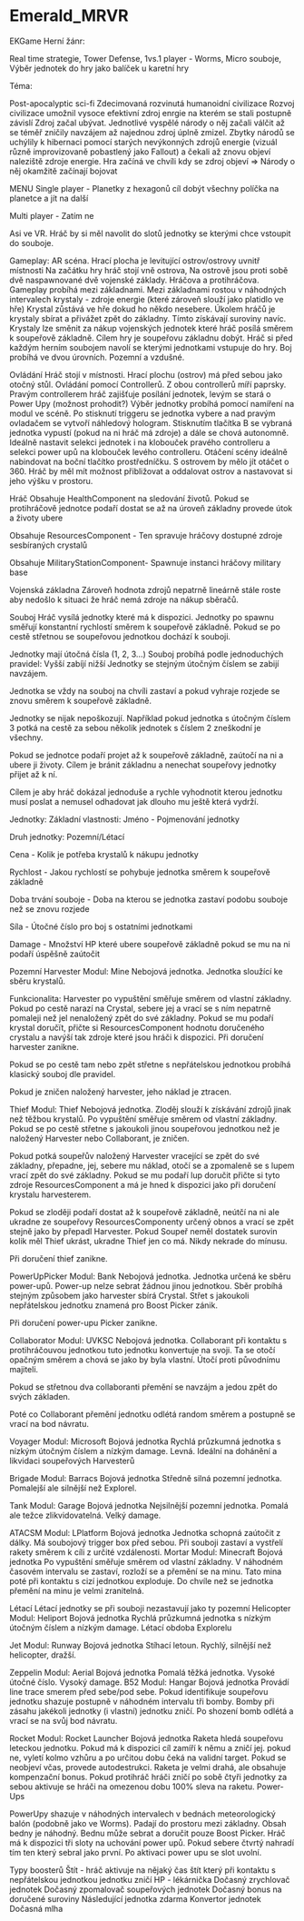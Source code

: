 # Emerald_MRVR

EKGame
Herní žánr:

Real time strategie, Tower Defense, 1vs.1 player - Worms, Micro souboje, Výběr jednotek do hry jako balíček u karetní hry

Téma:

Post-apocalyptic sci-fi
Zdecimovaná rozvinutá humanoidní civilizace
Rozvoj civilizace umožnil vysoce efektivní zdroj enrgie na kterém se stali postupně závislí
Zdroj začal ubývat. Jednotlivé vyspělé národy o něj začali válčit až se téměř zničily navzájem až najednou zdroj úplně zmizel. 
Zbytky národů se uchýlily k hibernaci pomocí starých nevýkonných zdrojů energie (vizuál různě improvizovaně pobastlený jako Fallout) a čekali až znovu objeví naleziště zdroje energie.
Hra začíná ve chvíli kdy se zdroj objeví => Národy o něj okamžitě začínají bojovat

MENU
Single player - Planetky z hexagonů
cíl dobýt všechny políčka na planetce a jít na další

Multi player - Zatím ne

Asi ve VR.
Hráč by si měl navolit do slotů jednotky se kterými chce vstoupit do souboje.

Gameplay:
AR scéna. 
Hrací plocha je levitující ostrov/ostrovy uvnitř místnosti
Na začátku hry hráč stojí vně ostrova, 
Na ostrově jsou proti sobě dvě naspawnované dvě vojenské základy. Hráčova a protihráčova.
Gameplay probíhá mezi základnami.
Mezi základnami rostou v náhodných intervalech krystaly - zdroje energie (které zároveň slouží jako platidlo ve hře)
Krystal zůstává ve hře dokud ho někdo nesebere.
Úkolem hráčů je krystaly sbírat a přivážet zpět do základny. Tímto získávají suroviny navíc.
Krystaly lze směnit za nákup vojenských jednotek které hráč posílá směrem k soupeřově základně. 
Cílem hry je soupeřovu základnu dobýt. 
Hráč si před každým herním soubojem navolí se kterými jednotkami vstupuje do hry.
Boj probíhá ve dvou úrovních. Pozemní a vzdušné.

Ovládání
Hráč stojí v místnosti. Hrací plochu (ostrov) má před sebou jako otočný stůl.
Ovládání pomocí Controllerů.
Z obou controllerů míří paprsky. 
Pravým controllerem hráč zajišťuje posílání jednotek, levým se stará o Power Upy (možnost prohodit?)
Výběr jednotky probíhá pomocí namíření na modul ve scéně. Po stisknutí triggeru se jednotka vybere a nad pravým ovladačem se vytvoří náhledový hologram.
Stisknutím tlačítka B se vybraná jednotka vypustí (pokud na ni hráč má zdroje) a dále se chová autonomně.
Ideálně nastavit selekci jednotek i na klobouček pravého controlleru a selekci power upů na klobouček levého controlleru. 
Otáčení scény ideálně nabindovat na boční tlačítko prostředníčku.
S ostrovem by mělo jít otáčet o 360. Hráč by měl mít možnost přibližovat a oddalovat ostrov a nastavovat si jeho výšku v prostoru.

Hráč
Obsahuje HealthComponent na sledování životů. Pokud se protihráčově jednotce podaří dostat se až na úroveň základny provede útok a životy ubere

Obsahuje ResourcesComponent - Ten spravuje hráčovy dostupné zdroje sesbíraných crystalů

Obsahuje MilitaryStationComponent- Spawnuje instanci hráčovy military base


Vojenská základna
Zároveň hodnota zdrojů nepatrně lineárně stále roste aby nedošlo k situaci že hráč nemá zdroje na nákup sběračů.

Souboj
Hráč vysílá jednotky které má k dispozici.
Jednotky po spawnu směřují konstantní rychlostí směrem k soupeřově základně.
Pokud se po cestě střetnou se soupeřovou jednotkou dochází k souboji. 

Jednotky mají útočná čísla (1, 2, 3…)
Souboj probíhá podle jednoduchých pravidel:
	Vyšší zabíjí nižší
	Jednotky se stejným útočným číslem se zabijí navzájem.

Jednotka se vždy na souboj na chvíli zastaví a pokud vyhraje rozjede se znovu směrem k soupeřově základně.

Jednotky se nijak nepoškozují. Například pokud jednotka s útočným číslem 3 potká na cestě za sebou několik jednotek s číslem 2 zneškodní je všechny.

Pokud se jednotce podaří projet až k soupeřově základně, zaútočí na ni a ubere ji životy.
Cílem je bránit základnu a nenechat soupeřovy jednotky přijet až k ní.

Cílem je aby hráč dokázal jednoduše a rychle vyhodnotit kterou jednotku musí poslat a nemusel odhadovat jak dlouho mu ještě která vydrží.

Jednotky:
Základní vlastnosti:
Jméno - Pojmenování jednotky

Druh jednotky: Pozemní/Létací

Cena - Kolik je potřeba krystalů k nákupu jednotky

Rychlost - Jakou rychlostí se pohybuje jednotka směrem k soupeřově základně

Doba trvání souboje - Doba na kterou se jednotka zastaví podobu souboje než se znovu 
rozjede

Síla - Útočné číslo pro boj s ostatními jednotkami

Damage - Množství HP které ubere soupeřově základně pokud se mu na ni podaří úspěšně zaútočit


Pozemní
Harvester
Modul: Mine
Nebojová jednotka.
Jednotka sloužící ke sběru krystalů.

Funkcionalita:
Harvester po vypuštění směřuje směrem od vlastní základny. Pokud po cestě narazí na Crystal, sebere jej a vrací se s ním nepatrně pomaleji než jel nenaložený zpět do své základny. Pokud se mu podaří krystal doručït, přičte si ResourcesComponent hodnotu doručeného crystalu a navýší tak zdroje které jsou hráči k dispozici.
Při doručení harvester zanikne.

Pokud se po cestě tam nebo zpět střetne s nepřátelskou jednotkou probíhá klasický souboj dle pravidel.

Pokud je zničen naložený harvester, jeho náklad je ztracen.


Thief
Modul: Thief
Nebojová jednotka.
Zloděj slouží k získávání zdrojů jinak než těžbou krystalů.
Po vypuštění směřuje směrem od vlastní základny. Pokud se po cestě střetne s jakoukoli jinou soupeřovou jednotkou než je naložený Harvester nebo Collaborant, je zničen.

Pokud potká soupeřův naložený Harvester vracející se zpět do své základny, přepadne, jej, sebere mu náklad, otočí se a zpomaleně se s lupem vrací zpět do své základny. Pokud se mu podaří lup doručit přičte si tyto zdroje ResourcesComponent a má je hned k dispozici jako při doručení krystalu harvesterem.

Pokud se zloději podaří dostat až k soupeřově základně, neútčí na ni ale ukradne ze soupeřovy ResourcesComponenty určený obnos a vrací se zpět stejně jako by přepadl Harvester. Pokud Soupeř neměl dostatek surovin kolik měl Thief ukrást, ukradne Thief jen co má. Nikdy nekrade do mínusu.

Při doručení thief zanikne.

PowerUpPicker
Modul: Bank
Nebojová jednotka.
Jednotka určená ke sběru power-upů.
Power-up nelze sebrat žádnou jinou jednotkou. Sběr probíhá stejným způsobem jako harvester sbírá Crystal.
Střet s jakoukoli nepřátelskou jednotku znamená pro Boost Picker zánik.

Při doručení power-upu Picker zanikne.

Collaborator
Modul: UVKSC
Nebojová jednotka.
Collaborant při kontaktu s protihráčouvou jednotkou tuto jednotku konvertuje na svoji. Ta se otočí opačným směrem a chová se jako by byla vlastní. Útočí proti původnímu majiteli.

Pokud se střetnou dva collaboranti přemění se navzájm a jedou zpět do svých základen.

Poté co Collaborant přemění jednotku odlétá random směrem a postupně se vrací na bod návratu.

Voyager
Modul: Microsoft
Bojová jednotka
Rychlá průzkumná jednotka s nízkým útočným číslem a nízkým damage.
Levná. Ideální na dohánění a likvidaci soupeřových Harvesterů

Brigade
Modul: Barracs
Bojová jednotka
Středně silná pozemní jednotka. Pomalejší ale silnější než Explorel.

Tank
Modul: Garage
Bojová jednotka
Nejsilnější pozemní jednotka. Pomalá ale težce zlikvidovatelná. Velký damage.

ATACSM
Modul: LPlatform
Bojová jednotka
Jednotka schopná zaútočit z dálky. Má soubojový trigger box před sebou. Při souboji zastaví a vystřelí rakety směrem k cíli z určité vzdálenosti.
Mortar
Modul: Minecraft
Bojová jednotka
Po vypuštění směřuje směrem od vlastní základny. V náhodném časovém intervalu se zastaví, rozloží se a přemění se na minu. Tato mina poté při kontaktu s cizí jednotkou exploduje. Do chvíle než se jednotka přemění na minu je velmi zranitelná. 



Létací
Létací jednotky se při souboji nezastavují jako ty pozemní
Helicopter
Modul: Heliport
Bojová jednotka
Rychlá průzkumná jednotka s nízkým útočným číslem a nízkým damage.
Létací obdoba Explorelu

Jet
Modul: Runway
Bojová jednotka
Stíhací letoun. 
Rychlý, silnější než helicopter, dražší.

Zeppelin
Modul: Aerial
Bojová jednotka
Pomalá těžká jednotka. Vysoké útočné číslo. Vysoký damage.
B52
Modul: Hangar
Bojová jednotka
Provádí line trace smerem před sebe/pod sebe. Pokud identifikuje soupeřovu jednotku shazuje postupně v náhodném intervalu tři bomby. Bomby při zásahu jakékoli jednotky (i vlastní) jednotku zničí. Po shození bomb odlétá a vrací se na svůj bod návratu.

Rocket
Modul: Rocket Launcher
Bojová jednotka
Raketa hledá soupeřovu leteckou jednotku. Pokud má k dispozici cíl zamíří k němu a zničí jej. pokud ne, vyletí kolmo vzhůru a po určitou dobu čeká na validní target. Pokud se neobjeví včas, provede autodestrukci.
Raketa je velmi drahá, ale obsahuje kompenzační bonus. Pokud protihráč hráči zničí po sobě čtyři jednotky za sebou aktivuje se hráči na omezenou dobu 100% sleva na raketu.
Power-Ups

PowerUpy shazuje v náhodných intervalech v bednách meteorologický balón (podobně jako ve Worms).
Padají do prostoru mezi základny. 
Obsah bedny je náhodný.
Bednu může sebrat a doručit pouze Boost Picker. 
Hráč má k dispozici tři sloty na uchování power upů. Pokud sebere čtvrtý nahradí tím ten který sebral jako první.
Po aktivaci power upu se slot uvolní.

Typy boosterů
Štít - hráč aktivuje na nějaký čas štít který při kontaktu s nepřátelskou jednotkou jednotku zničí
HP - lékárnička
Dočasný zrychlovač jednotek
Dočasný  zpomalovač soupeřových jednotek
Dočasný bonus na doručené suroviny
Následující jednotka zdarma
Konvertor jednotek
Dočasná mlha







